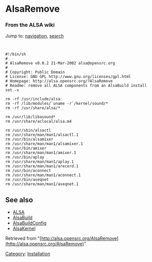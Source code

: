 AlsaRemove
==========

### From the ALSA wiki

Jump to: [navigation](#mw-head), [search](#p-search)

` `

    #!/bin/sh
    #
    # AlsaRemove v0.0.2 21-Mar-2002 alsa@opensrc.org
    #
    # Copyright: Public Domain
    # License: GNU GPL http://www.gnu.org/licenses/gpl.html
    # Homepage: http://alsa.opensrc.org/?AlsaRemove
    # Readme: remove all ALSA components from an AlsaBuild install
    set -x

    rm -rf /usr/include/alsa
    rm -rf /lib/modules/`uname -r`/kernel/sound/*
    rm -rf /usr/share/alsa/*

    rm /usr/lib/libasound*
    rm /usr/share/aclocal/alsa.m4

    rm /usr/sbin/alsactl
    rm /usr/share/man/man1/alsactl.1
    rm /usr/bin/alsamixer
    rm /usr/share/man/man1/alsamixer.1
    rm /usr/bin/amixer
    rm /usr/share/man/man1/amixer.1
    rm /usr/bin/aplay
    rm /usr/share/man/man1/aplay.1
    rm /usr/share/man/man1/arecord.1
    rm /usr/bin/aconnect
    rm /usr/share/man/man1/aconnect.1
    rm /usr/bin/aseqnet
    rm /usr/share/man/man1/aseqnet.1

See also
--------

-   [ALSA](/ALSA "ALSA")
-   [AlsaBuild](/AlsaBuild "AlsaBuild")
-   [AlsaBuildConfig](/AlsaBuildConfig "AlsaBuildConfig")
-   [AlsaKernel](/AlsaKernel "AlsaKernel")

Retrieved from
"[http://alsa.opensrc.org/AlsaRemove](http://alsa.opensrc.org/AlsaRemove)"

[Category](/Special:Categories "Special:Categories"):
[Installation](/Category:Installation "Category:Installation")

